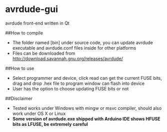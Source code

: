 # avrdude-gui
avrdude front-end written in Qt

##How to compile
- The folder named [bin] under source code, you can update avrdude executable and avrdude.conf files inside for other platforms
- Files can be downloaded from http://download.savannah.gnu.org/releases/avrdude/

##How to use
- Select programmer and device, click read can get the current FUSE bits, drag and drop .hex file to program window can flash into device
- User has the option to choose updating FUSE bits or not

##Disclaimer
- Tested works under Windows with mingw or msvc compiler, should also work under OS X or Linux
- **Some version of avrdude.exe shipped with Arduino IDE shows HFUSE bits as LFUSE, be extremely careful**

